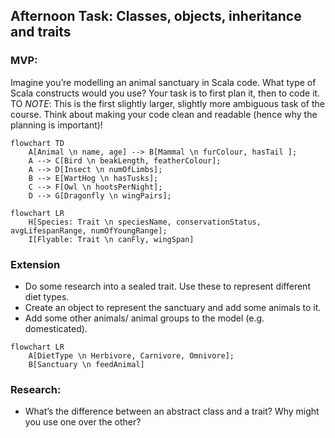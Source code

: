 ## Afternoon Task: Classes, objects, inheritance and traits
### MVP:
Imagine you’re modelling an animal sanctuary in Scala code. What type of Scala constructs would you use? Your task is to first plan it, then to code it.\
TO _NOTE_: This is the first slightly larger, slightly more ambiguous task of the course. Think about making your code clean and readable (hence why the planning is important)!

```mermaid
flowchart TD
    A[Animal \n name, age] --> B[Mammal \n furColour, hasTail ];
    A --> C[Bird \n beakLength, featherColour];
    A --> D[Insect \n numOfLimbs];
    B --> E[WartHog \n hasTusks];
    C --> F[Owl \n hootsPerNight];
    D --> G[Dragonfly \n wingPairs];
```
```mermaid
flowchart LR
    H[Species: Trait \n speciesName, conservationStatus, avgLifespanRange, numOfYoungRange];
    I[Flyable: Trait \n canFly, wingSpan]
```

### Extension
* Do some research into a sealed trait. Use these to represent
different diet types.
* Create an object to represent the sanctuary and add some
animals to it.
* Add some other animals/ animal groups to the model (e.g.
domesticated).
```mermaid
flowchart LR
    A[DietType \n Herbivore, Carnivore, Omnivore];
    B[Sanctuary \n feedAnimal]
```
### Research:
* What’s the difference between an abstract class and a trait? Why might you use one over the other?